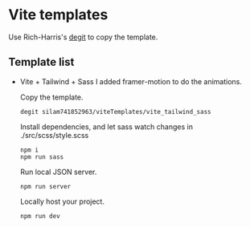 # Vite templates

Use Rich-Harris's [degit](https://github.com/Rich-Harris/degit) to copy the template.

## Template list

- Vite + Tailwind + Sass
  I added framer-motion to do the animations.

  Copy the template.

  ```console
  degit silam741852963/viteTemplates/vite_tailwind_sass
  ```
  
  Install dependencies, and let sass watch changes in ./src/scss/style.scss
  
  ```console
  npm i
  npm run sass
  ```
  
  Run local JSON server.
  ```console
  npm run server
  ```
    
  Locally host your project.
  ```console
  npm run dev
  ```
